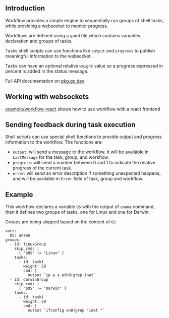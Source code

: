 ## Introduction

Workflow provides a simple engine to sequentially run groups of shell
tasks, while providing a websocket to monitor progress.

Workflows are defined using a yaml file which contains variables declaration
and groups of tasks.

Tasks shell scripts can use functions like `output` and `progress` to publish
meaningful information to the websocket.

Tasks can have an optional relative `weight` value so a progress expressed in
percent is added in the status message.

Full API documentation on [pkg.go.dev](https://pkg.go.dev/github.com/ybizeul/workflow)

## Working with websockets

[example/workflow-react](example/workflow-react) shows how to use workflow
with a react frontend

## Sending feedback during task execution

Shell scripts can use special shell functions to provide output and progress
information to the workflow. The functions are:
- `output`: will send a message to the workflow. It will be
available in `LastMessage` for the task, group, and workflow.
- `progress`: will send a number between 0 and 1 to indicate the relative
progress of the current task.
- `error`: will send an error description if something unexpected happens,
and will be available in `Error` field of task, group and workflow.

## Example

This workflow declares a variable `OS` with the output of `uname` command, then
it defines two groups of tasks, one for Linux and one for Darwin.

Groups are being skipped based on the content of `OS`

    vars:
      OS: uname
    groups:
      - id: linuxGroup
        skip_cmd: |
          [ "$OS" != "Linux" ]
        tasks:
          - id: task1
            weight: 50
            cmd: |
              output `ip a s eth0|grep inet`
      - id: darwinGroup
        skip_cmd: |
          [ "$OS" != "Darwin" ]
        tasks:
          - id: task1
            weight: 50
            cmd: |
              output `ifconfig en0|grep "inet "`
